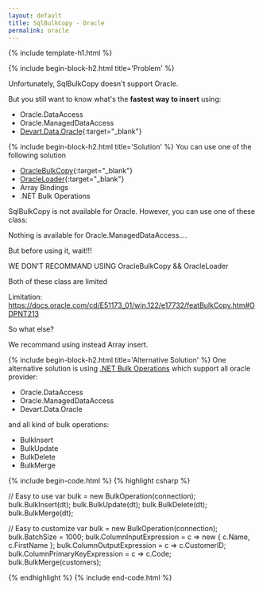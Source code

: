 ```yaml
---
layout: default
title: SqlBulkCopy - Oracle
permalink: oracle
---
```


{% include template-h1.html %}

{% include begin-block-h2.html title='Problem' %}

Unfortunately, SqlBulkCopy doesn't support Oracle.

But you still want to know what's the **fastest way to insert** using:

- Oracle.DataAccess
- Oracle.ManagedDataAccess
- [Devart.Data.Oracle](https://www.devart.com/dotconnect/oracle/){:target="_blank"}

{% include begin-block-h2.html title='Solution' %}
You can use one of the following solution

- [OracleBulkCopy](https://docs.oracle.com/cd/E17666_01/doc/win.112/e17357/OracleBulkCopyClass.htm){:target="_blank"}
- [OracleLoader](http://www.devart.com/dotconnect/oracle/docs/?Devart.Data.Oracle~Devart.Data.Oracle.OracleLoader.html){:target="_blank"}
- Array Bindings
- .NET Bulk Operations


SqlBulkCopy is not available for Oracle. However, you can use one of these class:



Nothing is available for Oracle.ManagedDataAccess....

But before using it, wait!!!

WE DON'T RECOMMAND USING OracleBulkCopy && OracleLoader

Both of these class are limited

Limitation: https://docs.oracle.com/cd/E51173_01/win.122/e17732/featBulkCopy.htm#ODPNT213

So what else?

We recommand using instead Array insert.

{% include begin-block-h2.html title='Alternative Solution' %}
One alternative solution is using [.NET Bulk Operations](http://bulk-operations.net/) which support all oracle provider:

- Oracle.DataAccess
- Oracle.ManagedDataAccess
- Devart.Data.Oracle

and all kind of bulk operations:
- BulkInsert
- BulkUpdate
- BulkDelete
- BulkMerge

{% include begin-code.html %}
{% highlight csharp %}

// Easy to use
var bulk = new BulkOperation(connection);
bulk.BulkInsert(dt);
bulk.BulkUpdate(dt);
bulk.BulkDelete(dt);
bulk.BulkMerge(dt);

// Easy to customize
var bulk = new BulkOperation<Customer>(connection);
bulk.BatchSize = 1000;
bulk.ColumnInputExpression = c => new { c.Name,  c.FirstName };
bulk.ColumnOutputExpression = c => c.CustomerID;
bulk.ColumnPrimaryKeyExpression = c => c.Code;
bulk.BulkMerge(customers);

{% endhighlight %}
{% include end-code.html %}
